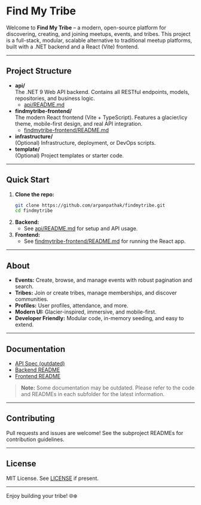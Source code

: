 # Find My Tribe

Welcome to **Find My Tribe** – a modern, open-source platform for discovering, creating, and joining meetups, events, and tribes. This project is a full-stack, modular, scalable alternative to traditional meetup platforms, built with a .NET backend and a React (Vite) frontend.

---

## Project Structure

- **api/**  
  The .NET 9 Web API backend. Contains all RESTful endpoints, models, repositories, and business logic. 
  - [api/README.md](api/README.md)
- **findmytribe-frontend/**  
  The modern React frontend (Vite + TypeScript). Features a glacier/icy theme, mobile-first design, and real API integration. 
  - [findmytribe-frontend/README.md](findmytribe-frontend/README.md)
- **infrastructure/**  
  (Optional) Infrastructure, deployment, or DevOps scripts.
- **template/**  
  (Optional) Project templates or starter code.

---

## Quick Start

1. **Clone the repo:**
   ```sh
   git clone https://github.com/arpanpathak/findmytribe.git
   cd findmytribe
   ```
2. **Backend:**
   - See [api/README.md](api/README.md) for setup and API usage.
3. **Frontend:**
   - See [findmytribe-frontend/README.md](findmytribe-frontend/README.md) for running the React app.

---

## About

- **Events:** Create, browse, and manage events with robust pagination and search.
- **Tribes:** Join or create tribes, manage memberships, and discover communities.
- **Profiles:** User profiles, attendance, and more.
- **Modern UI:** Glacier-inspired, immersive, and mobile-first.
- **Developer Friendly:** Modular code, in-memory seeding, and easy to extend.

---

## Documentation

- [API Spec (outdated)](api/api-spec.md)
- [Backend README](api/README.md)
- [Frontend README](findmytribe-frontend/README.md)

> **Note:** Some documentation may be outdated. Please refer to the code and READMEs in each subfolder for the latest information.

---

## Contributing

Pull requests and issues are welcome! See the subproject READMEs for contribution guidelines.

---

## License

MIT License. See [LICENSE](LICENSE) if present.

---

Enjoy building your tribe! 🌐❄️

